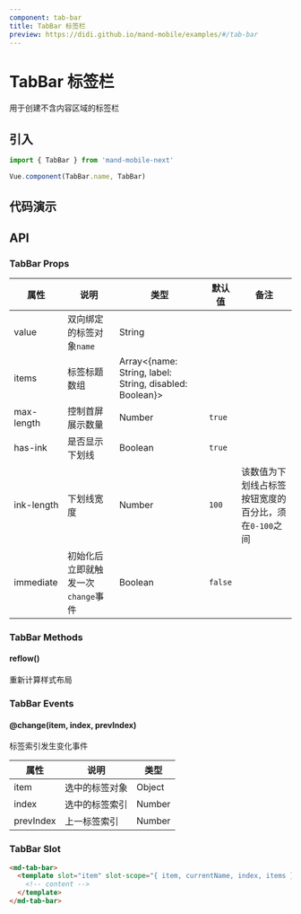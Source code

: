 ```yaml
---
component: tab-bar
title: TabBar 标签栏
preview: https://didi.github.io/mand-mobile/examples/#/tab-bar
---
```


# TabBar 标签栏

用于创建不含内容区域的标签栏

## 引入

```javascript
import { TabBar } from 'mand-mobile-next'

Vue.component(TabBar.name, TabBar)
```

## 代码演示

<demo-wrapper
  src="src/packages/tab-bar/demo"
  :demos="demos"
/>

<script setup>
const demos = import.meta.globEager('../../../src/packages/tab-bar/demo/demo*.vue')
</script>

## API

### TabBar Props
|属性 | 说明 | 类型 | 默认值 | 备注|
|----|-----|------|------|------|
|value|双向绑定的标签对象`name`|String| | |
|items|标签标题数组|Array\<{name: String, label: String, disabled: Boolean}\>| | |
|max-length|控制首屏展示数量|Number|`true`| |
|has-ink|是否显示下划线|Boolean|`true`| |
|ink-length|下划线宽度|Number|`100`|该数值为下划线占标签按钮宽度的百分比，须在`0-100`之间|
|immediate|初始化后立即就触发一次`change`事件|Boolean|`false`| |

### TabBar Methods

#### reflow()
重新计算样式布局

### TabBar Events

#### @change(item, index, prevIndex)
标签索引发生变化事件

|属性 | 说明 | 类型|
|----|-----|------|
|item|选中的标签对象|Object|
|index|选中的标签索引|Number|
|prevIndex|上一标签索引|Number|

### TabBar Slot
```html
<md-tab-bar>
  <template slot="item" slot-scope="{ item, currentName, index, items }">
    <!-- content -->
  </template>
</md-tab-bar>
```
